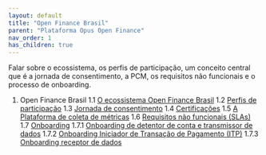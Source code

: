 ```yaml
---
layout: default
title: "Open Finance Brasil"
parent: "Plataforma Opus Open Finance"
nav_order: 1
has_children: true
---
```


Falar sobre o ecossistema, os perfis de participação, um conceito central que é a jornada de consentimento, a PCM, os requisitos não funcionais e o processo de onboarding.

1. Open Finance Brasil
   1.1 [O ecossistema Open Finance Brasil][O Ecossistema Open Finance Brasil]
   1.2 [Perfis de participação][Perfis de participação]
   1.3 [Jornada de consentimento][Jornada de Consentimento]
   1.4 [Certificações][Certificações]
   1.5 [A Plataforma de coleta de métricas][Plataforma de Coleta de Métricas]
   1.6 [Requisitos não funcionais (SLAs)][Requisitos Não Funcionais]
   1.7 [Onboarding][Onboarding]
      1.7.1 [Onboarding de detentor de conta e transmissor de dados][Onboarding Detentor e Transmissor]
      1.7.2 [Onboarding Iniciador de Transação de Pagamento (ITP)][Onboarding ITP]
      1.7.3 [Onboarding receptor de dados][Onboarding Receptor]

[O ecossistema Open Finance Brasil]: ./Ecossistema/OFB-Ecossistema.md
[Perfis de participação]: ./PerfisOFB/OFB-Perfis.md
[Jornada de consentimento]: ./JornadaConsentimento/OFB-JornadaConsentimento.md
[Certificações]: ./OFB-Certificações.md
[Plataforma de Coleta de Métricas]: ./Open-Finance-Brasil/PCM/OFB-PCM.md
[Requisitos não funcionais]: ./OFB-RequisitosNF.md
[Onboarding]: ./Onboarding/Onboarding.md
[Onboarding Detentor e Transmissor]: ./Onboarding/Onboarding-detent-transm.md
[Onboarding ITP]: ./Onboarding/OnboardingITP.md
[Onboarding Receptor]: ./Onboarding/OnboardingRecept.md
